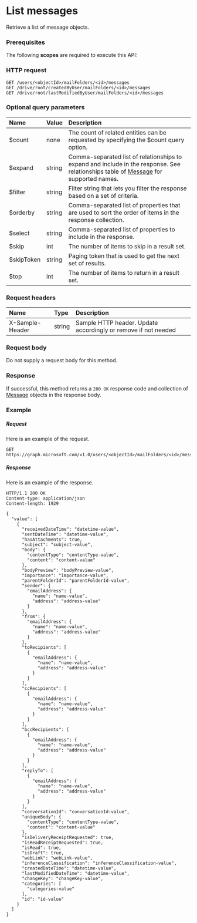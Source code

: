 # List messages

Retrieve a list of message objects.
### Prerequisites
The following **scopes** are required to execute this API: 
### HTTP request
<!-- { "blockType": "ignored" } -->
```http
GET /users/<objectId>/mailFolders/<id>/messages
GET /drive/root/createdByUser/mailFolders/<id>/messages
GET /drive/root/lastModifiedByUser/mailFolders/<id>/messages
```
### Optional query parameters
|Name|Value|Description|
|:---------------|:--------|:-------|
|$count|none|The count of related entities can be requested by specifying the $count query option.|
|$expand|string|Comma-separated list of relationships to expand and include in the response. See relationships table of [Message](../resources/message.md) for supported names. |
|$filter|string|Filter string that lets you filter the response based on a set of criteria.|
|$orderby|string|Comma-separated list of properties that are used to sort the order of items in the response collection.|
|$select|string|Comma-separated list of properties to include in the response.|
|$skip|int|The number of items to skip in a result set.|
|$skipToken|string|Paging token that is used to get the next set of results.|
|$top|int|The number of items to return in a result set.|

### Request headers
| Name       | Type | Description|
|:-----------|:------|:----------|
| X-Sample-Header  | string  | Sample HTTP header. Update accordingly or remove if not needed|

### Request body
Do not supply a request body for this method.
### Response
If successful, this method returns a `200 OK` response code and collection of [Message](../resources/message.md) objects in the response body.
### Example
##### Request
Here is an example of the request.
<!-- {
  "blockType": "request",
  "name": "get_messages"
}-->
```http
GET https://graph.microsoft.com/v1.0/users/<objectId>/mailFolders/<id>/messages
```
##### Response
Here is an example of the response.
<!-- {
  "blockType": "response",
  "truncated": false,
  "@odata.type": "microsoft.graph.message",
  "isCollection": true
} -->
```http
HTTP/1.1 200 OK
Content-type: application/json
Content-length: 1929

{
  "value": [
    {
      "receivedDateTime": "datetime-value",
      "sentDateTime": "datetime-value",
      "hasAttachments": true,
      "subject": "subject-value",
      "body": {
        "contentType": "contentType-value",
        "content": "content-value"
      },
      "bodyPreview": "bodyPreview-value",
      "importance": "importance-value",
      "parentFolderId": "parentFolderId-value",
      "sender": {
        "emailAddress": {
          "name": "name-value",
          "address": "address-value"
        }
      },
      "from": {
        "emailAddress": {
          "name": "name-value",
          "address": "address-value"
        }
      },
      "toRecipients": [
        {
          "emailAddress": {
            "name": "name-value",
            "address": "address-value"
          }
        }
      ],
      "ccRecipients": [
        {
          "emailAddress": {
            "name": "name-value",
            "address": "address-value"
          }
        }
      ],
      "bccRecipients": [
        {
          "emailAddress": {
            "name": "name-value",
            "address": "address-value"
          }
        }
      ],
      "replyTo": [
        {
          "emailAddress": {
            "name": "name-value",
            "address": "address-value"
          }
        }
      ],
      "conversationId": "conversationId-value",
      "uniqueBody": {
        "contentType": "contentType-value",
        "content": "content-value"
      },
      "isDeliveryReceiptRequested": true,
      "isReadReceiptRequested": true,
      "isRead": true,
      "isDraft": true,
      "webLink": "webLink-value",
      "inferenceClassification": "inferenceClassification-value",
      "createdDateTime": "datetime-value",
      "lastModifiedDateTime": "datetime-value",
      "changeKey": "changeKey-value",
      "categories": [
        "categories-value"
      ],
      "id": "id-value"
    }
  ]
}
```

<!-- uuid: 8fcb5dbc-d5aa-4681-8e31-b001d5168d79
2015-10-25 14:57:30 UTC -->
<!-- {
  "type": "#page.annotation",
  "description": "List messages",
  "keywords": "",
  "section": "documentation",
  "tocPath": ""
}-->